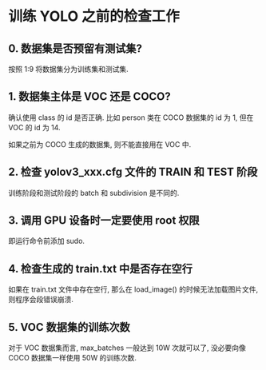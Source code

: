 # 训练 YOLO 之前的检查工作  

## 0. 数据集是否预留有测试集?  

按照 1:9 将数据集分为训练集和测试集.  

## 1. 数据集主体是 VOC 还是 COCO?

确认使用 class 的 id 是否正确. 比如 person 类在 COCO 数据集的 id 为 1, 但在 VOC 的 id 为 14.  

如果之前为 COCO 生成的数据集, 则不能直接用在 VOC 中.  

## 2. 检查 yolov3_xxx.cfg 文件的 TRAIN 和 TEST 阶段

训练阶段和测试阶段的 batch 和 subdivision 是不同的.   

## 3. 调用 GPU 设备时一定要使用 root 权限

即运行命令前添加 sudo.   

## 4. 检查生成的 train.txt 中是否存在空行

如果在 train.txt 文件中存在空行, 那么在 load_image() 的时候无法加载图片文件, 则程序会段错误崩溃.   

## 5. VOC 数据集的训练次数

对于 VOC 数据集而言, max_batches 一般达到 10W 次就可以了, 没必要向像 COCO 数据集一样使用 50W 的训练次数.   